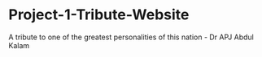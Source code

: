 # Project-1-Tribute-Website
A tribute to one of the greatest personalities of this nation - Dr APJ Abdul Kalam
